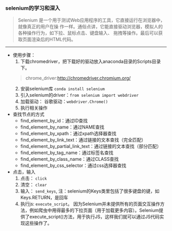 ### selenium的学习和深入
>Selenium 是一个用于测试Web应用程序的工具，它直接运行在浏览器中，就像真正的用户在操
作一样。通俗点讲，它能直接驱动浏览器，模拟人的各种操作行为，如下拉、鼠标点击、键盘输入、
拖拽等操作。最后可以获取页面渲染后的HTML代码。
---
- 使用步骤：
    1. 下载chromedriver，把下载好的驱动放入anaconda目录的Scripts目录下。
    > chrome_driver:http://chromedriver.chromium.org/
    2. 安装selenium库 `conda install selenium`
    3. 引入selenium的driver：`from selenium import webdriver`
    4. 加载驱动： 谷歌驱动：`webdriver.Chrome()`
    5. 执行相关操作
- 查找节点的方式
    - find_element_by_id：通过ID查找
    - find_element_by_name：通过NAME查找
    - find_element_by_xpath：通过xpath选择器查找
    - find_element_by_link_text：通过链接的文本查找（完全匹配）
    - find_element_by_partial_link_text：通过链接的文本查找（部分匹配）
    - find_element_by_tag_name：通过标签名查找
    - find_element_by_class_name：通过CLASS查找
    - find_element_by_css_selector：通过css选择器查找
- 点击，输入
    1. 点击： `click`
    2. 清空： `clear`
    3. 输入： `send_keys`, 注：selenium的Keys类里包括了很多键盘的键，如Keys.RETURN，是回车
    4. 执行js: `execute_script`。 因为Selenium并未提供所有的页面交互操作方法，例如爬虫中用得最多的下拉页面（用于加载更多内容）。Selenium提供了execute_script()方法，用于执行JS，这样我们就可以通过JS代码实现这些操作了。
    